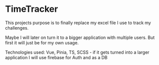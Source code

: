 # TimeTracker

This projects purpose is to finally replace my excel file I use to track my challenges.

Maybe I will later on turn it to a bigger application with multiple users. But first it will just be for my own usage.

Technologies used: Vue, Pinia, TS, SCSS - if it gets turned into a larger application I will use firebase for Auth and as a DB
